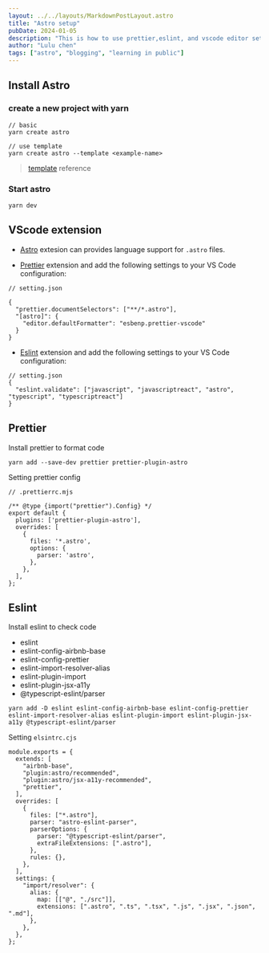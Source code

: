 ```yaml
---
layout: ../../layouts/MarkdownPostLayout.astro
title: "Astro setup"
pubDate: 2024-01-05
description: "This is how to use prettier,eslint, and vscode editor setup an astro repo."
author: "Lulu chen"
tags: ["astro", "blogging", "learning in public"]
---
```


## Install Astro

### create a new project with yarn

```
// basic
yarn create astro

// use template
yarn create astro --template <example-name>
```

> [template](https://github.com/withastro/astro/tree/main/examples) reference

### Start astro

```
yarn dev
```

## VScode extension

- [Astro](https://marketplace.visualstudio.com/items?itemName=astro-build.astro-vscode) extesion can provides language support for `.astro` files.

- [Prettier](https://marketplace.visualstudio.com/items?itemName=esbenp.prettier-vscode) extension and add the following settings to your VS Code configuration:

```
// setting.json

{
  "prettier.documentSelectors": ["**/*.astro"],
  "[astro]": {
    "editor.defaultFormatter": "esbenp.prettier-vscode"
  }
}

```

- [Eslint](https://marketplace.visualstudio.com/items?itemName=dbaeumer.vscode-eslint) extension and add the following settings to your VS Code configuration:

```
// setting.json
{
  "eslint.validate": ["javascript", "javascriptreact", "astro", "typescript", "typescriptreact"]
}
```

## Prettier

Install prettier to format code

```
yarn add --save-dev prettier prettier-plugin-astro
```

Setting prettier config

```
// .prettierrc.mjs

/** @type {import("prettier").Config} */
export default {
  plugins: ['prettier-plugin-astro'],
  overrides: [
    {
      files: '*.astro',
      options: {
        parser: 'astro',
      },
    },
  ],
};

```

## Eslint

Install eslint to check code

- eslint
- eslint-config-airbnb-base
- eslint-config-prettier
- eslint-import-resolver-alias
- eslint-plugin-import
- eslint-plugin-jsx-a11y
- @typescript-eslint/parser

```
yarn add -D eslint eslint-config-airbnb-base eslint-config-prettier eslint-import-resolver-alias eslint-plugin-import eslint-plugin-jsx-a11y @typescript-eslint/parser
```

Setting `elsintrc.cjs`

```
module.exports = {
  extends: [
    "airbnb-base",
    "plugin:astro/recommended",
    "plugin:astro/jsx-a11y-recommended",
    "prettier",
  ],
  overrides: [
    {
      files: ["*.astro"],
      parser: "astro-eslint-parser",
      parserOptions: {
        parser: "@typescript-eslint/parser",
        extraFileExtensions: [".astro"],
      },
      rules: {},
    },
  ],
  settings: {
    "import/resolver": {
      alias: {
        map: [["@", "./src"]],
        extensions: [".astro", ".ts", ".tsx", ".js", ".jsx", ".json", ".md"],
      },
    },
  },
};
```

